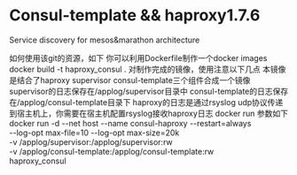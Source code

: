 # Consul-template && haproxy1.7.6
Service discovery for mesos&amp;marathon architecture

如何使用该git的资源，如下 
你可以利用Dockerfile制作一个docker images
docker build -t haproxy_consul .
对制作完成的镜像，使用注意以下几点
本镜像是结合了haproxy supervisor consul-template三个组件合成一个镜像
supervisor的日志保存在/applog/supervisor目录中
consul-template的日志保存在/applog/consul-template目录下
haproxy的日志是通过rsyslog udp协议传递到宿主机上，你需要在宿主机配置rsyslog接收haproxy日志
docker run 参数如下
docker run -d --net host --name consul-haproxy --restart=always \
  --log-opt max-file=10 --log-opt max-size=20k \
  -v /applog/supervisor:/applog/supervisor:rw \
  -v /applog/consul-template:/applog/consul-template:rw \
  haproxy_consul
 
